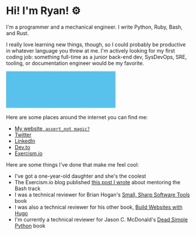 # Hi!  I'm Ryan! :gear:

I'm a programmer and a mechanical engineer.  I write Python, Ruby, Bash, and Rust.

I really love learning new things, though, so I could probably be productive in whatever language you threw at me.  I'm actively looking for my first coding job: something full-time as a junior back-end dev, SysDevOps, SRE, tooling, or documentation engineer would be my favorite.

<a href="mailto:ryan@thepalos.com">![Please hire me.](https://github.com/rpalo/rpalo/blob/master/hire-me.gif)</a>

Here are some places around the internet you can find me:

- [My website, `assert_not magic?`](https://assertnotmagic.com)
- [Twitter](https://twitter.com/paytastic)
- [LinkedIn](https://www.linkedin.com/in/ryan-palo/)
- [Dev.to](https://dev.to/rpalo)
- [Exercism.io](https://exercism.io/profiles/rpalo)

Here are some things I've done that make me feel cool:

- I've got a one-year-old daughter and she's the coolest
- The Exercism.io blog published [this post I wrote](https://exercism.io/blog/coding-intentionally-in-bash-grains) about mentoring the Bash track
- I was a technical reviewer for Brian Hogan's [Small, Sharp Software Tools](https://pragprog.com/titles/bhcldev/#resources) book
- I was also a technical reviewer for his other book, [Build Websites with Hugo](https://pragprog.com/titles/bhhugo/)
- I'm currently a technical reviewer for Jason C. McDonald's [Dead Simple Python](https://dev.to/codemouse92/dead-simple-python-an-announcement-276j) book

